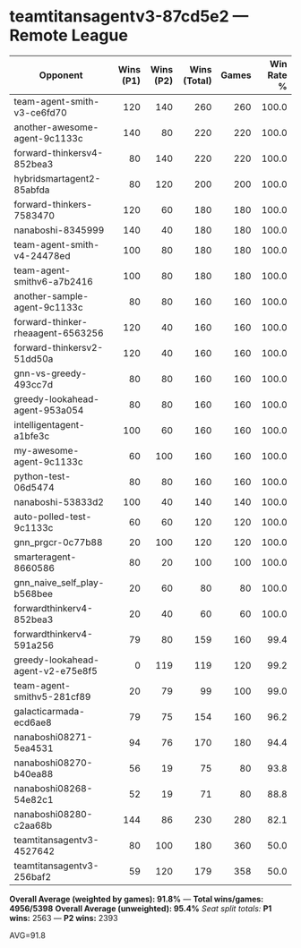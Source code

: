 # teamtitansagentv3-87cd5e2 — Remote League

| Opponent | Wins (P1) | Wins (P2) | Wins (Total) | Games | Win Rate % |
|---|---:|---:|---:|---:|---:|
| team-agent-smith-v3-ce6fd70 | 120 | 140 | 260 | 260 | 100.0 |
| another-awesome-agent-9c1133c | 140 | 80 | 220 | 220 | 100.0 |
| forward-thinkersv4-852bea3 | 80 | 140 | 220 | 220 | 100.0 |
| hybridsmartagent2-85abfda | 80 | 120 | 200 | 200 | 100.0 |
| forward-thinkers-7583470 | 120 | 60 | 180 | 180 | 100.0 |
| nanaboshi-8345999 | 140 | 40 | 180 | 180 | 100.0 |
| team-agent-smith-v4-24478ed | 100 | 80 | 180 | 180 | 100.0 |
| team-agent-smithv6-a7b2416 | 100 | 80 | 180 | 180 | 100.0 |
| another-sample-agent-9c1133c | 80 | 80 | 160 | 160 | 100.0 |
| forward-thinker-rheaagent-6563256 | 120 | 40 | 160 | 160 | 100.0 |
| forward-thinkersv2-51dd50a | 120 | 40 | 160 | 160 | 100.0 |
| gnn-vs-greedy-493cc7d | 80 | 80 | 160 | 160 | 100.0 |
| greedy-lookahead-agent-953a054 | 80 | 80 | 160 | 160 | 100.0 |
| intelligentagent-a1bfe3c | 100 | 60 | 160 | 160 | 100.0 |
| my-awesome-agent-9c1133c | 60 | 100 | 160 | 160 | 100.0 |
| python-test-06d5474 | 80 | 80 | 160 | 160 | 100.0 |
| nanaboshi-53833d2 | 100 | 40 | 140 | 140 | 100.0 |
| auto-polled-test-9c1133c | 60 | 60 | 120 | 120 | 100.0 |
| gnn_prgcr-0c77b88 | 20 | 100 | 120 | 120 | 100.0 |
| smarteragent-8660586 | 80 | 20 | 100 | 100 | 100.0 |
| gnn_naive_self_play-b568bee | 20 | 60 | 80 | 80 | 100.0 |
| forwardthinkerv4-852bea3 | 20 | 40 | 60 | 60 | 100.0 |
| forwardthinkerv4-591a256 | 79 | 80 | 159 | 160 | 99.4 |
| greedy-lookahead-agent-v2-e75e8f5 | 0 | 119 | 119 | 120 | 99.2 |
| team-agent-smithv5-281cf89 | 20 | 79 | 99 | 100 | 99.0 |
| galacticarmada-ecd6ae8 | 79 | 75 | 154 | 160 | 96.2 |
| nanaboshi08271-5ea4531 | 94 | 76 | 170 | 180 | 94.4 |
| nanaboshi08270-b40ea88 | 56 | 19 | 75 | 80 | 93.8 |
| nanaboshi08268-54e82c1 | 52 | 19 | 71 | 80 | 88.8 |
| nanaboshi08280-c2aa68b | 144 | 86 | 230 | 280 | 82.1 |
| teamtitansagentv3-4527642 | 80 | 100 | 180 | 360 | 50.0 |
| teamtitansagentv3-256baf2 | 59 | 120 | 179 | 358 | 50.0 |

**Overall Average (weighted by games): 91.8%**  —  **Total wins/games: 4956/5398**
**Overall Average (unweighted): 95.4%**
_Seat split totals:_ **P1 wins:** 2563 — **P2 wins:** 2393

AVG=91.8
